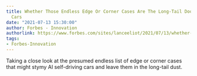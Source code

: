 ```yaml
---
title: Whether Those Endless Edge Or Corner Cases Are The Long-Tail Doom For AI Self-Driving
  Cars
date: "2021-07-13 15:30:00"
author: Forbes - Innovation
authorlink: https://www.forbes.com/sites/lanceeliot/2021/07/13/whether-those-endless-edge-or-corner-cases-are-the-long-tail-doom-for-ai-self-driving-cars/
tags:
- Forbes-Innovation
---
```

Taking a close look at the presumed endless list of edge or corner cases that might stymy AI self-driving cars and leave them in the long-tail dust.